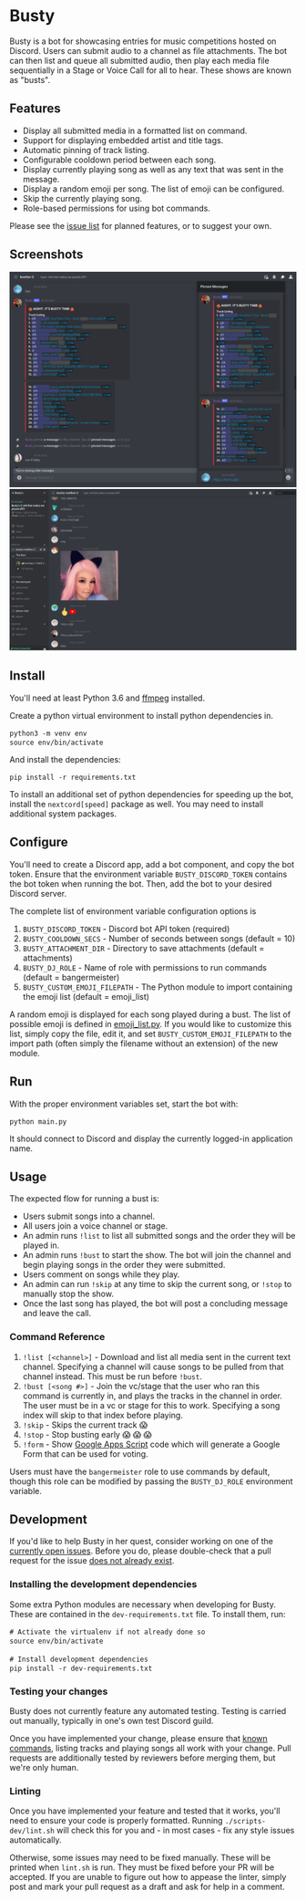 # Busty

Busty is a bot for showcasing entries for music competitions hosted on Discord. Users 
can submit audio to a channel as file attachments. The bot can then list and queue all 
submitted audio, then play each media file sequentially in a Stage or Voice Call for all
to hear. These shows are known as "busts".

## Features

* Display all submitted media in a formatted list on command.
* Support for displaying embedded artist and title tags.
* Automatic pinning of track listing.
* Configurable cooldown period between each song.
* Display currently playing song as well as any text that was sent in the message.
* Display a random emoji per song. The list of emoji can be configured.
* Skip the currently playing song.
* Role-based permissions for using bot commands.

Please see the [issue list](https://github.com/anoadragon453/busty/issues) for planned 
features, or to suggest your own.

## Screenshots

![an example of listing tracks](screenshots/track_listing.png)
![an example of a bust in action](screenshots/bust.png)

## Install

You'll need at least Python 3.6 and [ffmpeg](https://ffmpeg.org/) installed.

Create a python virtual environment to install python dependencies in.

```
python3 -m venv env
source env/bin/activate
```

And install the dependencies:

```
pip install -r requirements.txt
```

To install an additional set of python dependencies for speeding up the bot, install the `nextcord[speed]` package as well. You may need to install additional system packages.

## Configure

You'll need to create a Discord app, add a bot component, and copy the bot token.
Ensure that the environment variable `BUSTY_DISCORD_TOKEN` contains the bot token when running the bot.
Then, add the bot to your desired Discord server.

The complete list of environment variable configuration options is
1. `BUSTY_DISCORD_TOKEN` - Discord bot API token (required)
2. `BUSTY_COOLDOWN_SECS` - Number of seconds between songs (default = 10)
3. `BUSTY_ATTACHMENT_DIR` - Directory to save attachments (default = attachments)
4. `BUSTY_DJ_ROLE` - Name of role with permissions to run commands (default = bangermeister)
5. `BUSTY_CUSTOM_EMOJI_FILEPATH` - The Python module to import containing the emoji list (default = emoji_list)

A random emoji is displayed for each song played during a bust. The list of possible
emoji is defined in [emoji_list.py](emoji_list.py). If you would like to customize
this list, simply copy the file, edit it, and set `BUSTY_CUSTOM_EMOJI_FILEPATH` to
the import path (often simply the filename without an extension) of the new module.

## Run

With the proper environment variables set, start the bot with:

```
python main.py
```

It should connect to Discord and display the currently logged-in application name.

## Usage

The expected flow for running a bust is:

* Users submit songs into a channel.
* All users join a voice channel or stage.
* An admin runs `!list` to list all submitted songs and the order they will be played in.
* An admin runs `!bust` to start the show. The bot will join the channel and begin playing songs in the order they were submitted.
* Users comment on songs while they play.
* An admin can run `!skip` at any time to skip the current song, or `!stop` to manually stop the show.
* Once the last song has played, the bot will post a concluding message and leave the call.

### Command Reference

1. `!list [<channel>]` - Download and list all media sent in the current text channel. Specifying a channel will cause songs to be pulled from that channel instead. This must be run before `!bust`.
1. `!bust [<song #>]` - Join the vc/stage that the user who ran this command is currently in, and plays the tracks in the channel in order. The user must be in a vc or stage for this to work. Specifying a song index will skip to that index before playing.
1. `!skip` - Skips the current track :scream: 
1. `!stop` - Stop busting early :scream: :scream: :scream: 
1. `!form` - Show [Google Apps Script](https://developers.google.com/apps-script) code which will generate a Google Form that can be used for voting.

Users must have the `bangermeister` role to use commands by default, though this role can
be modified by passing the `BUSTY_DJ_ROLE` environment variable.

## Development

If you'd like to help Busty in her quest, consider working on one of the
[currently open issues](https://github.com/anoadragon453/busty). Before you do,
please double-check that a pull request for the issue
[does not already exist](https://github.com/anoadragon453/busty/pulls).

### Installing the development dependencies

Some extra Python modules are necessary when developing for Busty. These are
contained in the `dev-requirements.txt` file. To install them, run:

```shell
# Activate the virtualenv if not already done so
source env/bin/activate

# Install development dependencies
pip install -r dev-requirements.txt
```

### Testing your changes

Busty does not currently feature any automated testing. Testing is carried out
manually, typically in one's own test Discord guild.

Once you have implemented your change, please ensure that [known commands](#command-reference),
listing tracks and playing songs all work with your change. Pull requests are
additionally tested by reviewers before merging them, but we're only human.

### Linting

Once you have implemented your feature and tested that it works, you'll need to
ensure your code is properly formatted. Running `./scripts-dev/lint.sh` will
check this for you and - in most cases - fix any style issues automatically.

Otherwise, some issues may need to be fixed manually. These will be printed when
`lint.sh` is run. They must be fixed before your PR will be accepted. If you
are unable to figure out how to appease the linter, simply post and mark your
pull request as a draft and ask for help in a comment.
